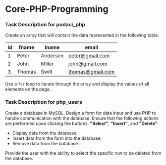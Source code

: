 # Core-PHP-Programming
### **Task Description for podaci_php**

Create an array that will contain the data represented in the following table:

| id | fname   | lname  | email            |
|----|---------|--------|------------------|
| 1  | Peter   | Andersen | peter@gmail.com |
| 2  | John    | Miller   | john@gmail.com  |
| 3  | Thomas  | Swift    | thomas@gmail.com|

Use a `for` loop to iterate through the array and display the values of all elements on the page.


### **Task Description for php_users**

Create a database in MySQL. Design a form for data input and use PHP to handle communication with the database. Ensure that the following actions are performed upon clicking the buttons: **"Select"**, **"Insert"**, and **"Delete"**:

- Display data from the database;
- Insert data from the form into the database;
- Remove data from the database.

 Provide the user with the ability to select the specific row to be deleted from the database.
